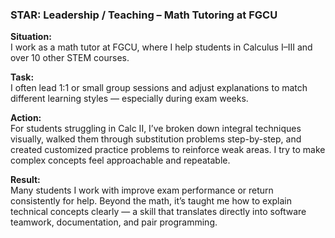 ### STAR: Leadership / Teaching – Math Tutoring at FGCU

**Situation:**  
I work as a math tutor at FGCU, where I help students in Calculus I–III and over 10 other STEM courses.

**Task:**  
I often lead 1:1 or small group sessions and adjust explanations to match different learning styles — especially during exam weeks.

**Action:**  
For students struggling in Calc II, I’ve broken down integral techniques visually, walked them through substitution problems step-by-step, and created customized practice problems to reinforce weak areas. I try to make complex concepts feel approachable and repeatable.

**Result:**  
Many students I work with improve exam performance or return consistently for help. Beyond the math, it’s taught me how to explain technical concepts clearly — a skill that translates directly into software teamwork, documentation, and pair programming.

